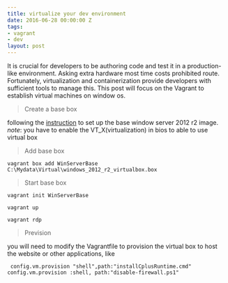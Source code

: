 ```yaml
---
title: virtualize your dev environment
date: 2016-06-28 00:00:00 Z
tags:
- vagrant
- dev
layout: post
---
```


It is crucial for developers to be authoring code and test it in a production-like environment. Asking extra hardware most time costs prohibited route. Fortunately, virtualization and containerization provide developers with sufficient tools to manage this. This post will focus on the Vagrant to establish virtual machines on window os.

<!--more-->

>Create a base box

  following the [instruction](http://www.developer.com/net/virtualize-your-windows-development-environments-with-vagrant-packer-and-chocolatey-part-1.html) to set up the base window server 2012 r2 image.
  *note*: you have to enable the VT_X(virtualization) in bios to able to use virtual box

>Add base box

 `vagrant box add WinServerBase C:\Mydata\Virtual\windows_2012_r2_virtualbox.box`

>Start base box
 
  `vagrant init WinServerBase`

  `vagrant up`

  `vagrant rdp`

>Prevision 
  
  you will need to modify the Vagrantfile to provision the virtual box to host the website or other applications, like

` config.vm.provision "shell",path:"installCplusRuntime.cmd"
config.vm.provision :shell, path:"disable-firewall.ps1"`

[^1]: (http://www.developer.com/net/virtualize-your-windows-development-environments-with-vagrant-packer-and-chocolatey-part-1.html)
[^2]: (http://www.developer.com/net/virtualize-your-windows-development-environments-with-vagrant-packer-and-chocolatey-part-2.html)
